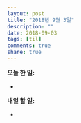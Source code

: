 ```yaml
---
layout: post
title: "2018년 9월 3일"
description: ""
date: 2018-09-03
tags: [til]
comments: true
share: true
---
```


**오늘 한 일:**

* 

**내일 할 일:**

* 

